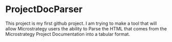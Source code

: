 # ProjectDocParser
This project is my first github project. I am trying to make a tool that will allow Microstrategy users the ability to Parse the HTML that comes from the Microstrategy Project Documentation into a tabular format. 
